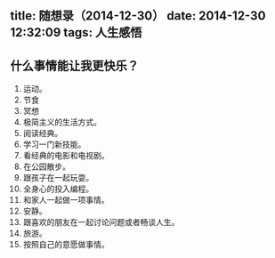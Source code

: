 title: 随想录（2014-12-30）
date: 2014-12-30 12:32:09
tags: 人生感悟
---
## 什么事情能让我更快乐？
1. 运动。
2. 节食
3. 冥想
3. 极简主义的生活方式。
4. 阅读经典。
5. 学习一门新技能。
6. 看经典的电影和电视剧。
7. 在公园散步。
8. 跟孩子在一起玩耍。
9. 全身心的投入编程。
10. 和家人一起做一项事情。
11. 安静。
12. 跟喜欢的朋友在一起讨论问题或者畅谈人生。
13. 旅游。
14. 按照自己的意愿做事情。
